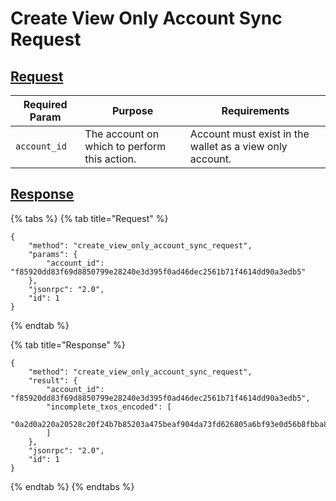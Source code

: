 # Create View Only Account Sync Request

## [Request](https://github.com/mobilecoinofficial/full-service/blob/main/full-service/src/json_rpc/v2/api/request.rs#L40)

| Required Param | Purpose                                      | Requirements                                             |
|----------------|----------------------------------------------|----------------------------------------------------------|
| `account_id`   | The account on which to perform this action. | Account must exist in the wallet as a view only account. |

## [Response](https://github.com/mobilecoinofficial/full-service/blob/main/full-service/src/json_rpc/v2/api/response.rs#L41)

{% tabs %}
{% tab title="Request" %}

```
{
    "method": "create_view_only_account_sync_request",
    "params": {
        "account_id": "f85920dd83f69d8850799e28240e3d395f0ad46dec2561b71f4614dd90a3edb5"
    },
    "jsonrpc": "2.0",
    "id": 1
}
```

{% endtab %}

{% tab title="Response" %}

```
{
    "method": "create_view_only_account_sync_request",
    "result": {
        "account_id": "f85920dd83f69d8850799e28240e3d395f0ad46dec2561b71f4614dd90a3edb5",
        "incomplete_txos_encoded": [
            "0a2d0a220a20528c20f24b7b85203a475beaf904da73fd626805a6bf93e0d56b8fbba87b9c3811086bc8567df7354e12220a209e715ba7c0ea72c650a4b9ff06777c8f860803332ce33d9caa4f13e413a8f3001a220a2060ebdd120439102051664ee8b45988d5e236d44da802b5a4b11019e0f859207c22560a54b279a140856590907927242871b62242486269b9ce51892ac91d91d187bd69fd90f59afbd30ccb805bd39c372ce8b24b2bd0eef6e4d97e5f0092d52c4ebbbb2c301bd6d25e1368ada8636c7978af2e20d6d40100"
        ]
    },
    "jsonrpc": "2.0",
    "id": 1
}
```

{% endtab %}
{% endtabs %}
